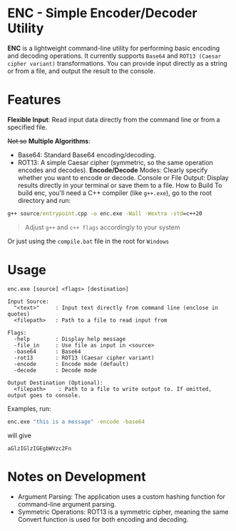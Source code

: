 # ENC - Simple Encoder/Decoder Utility
**ENC** is a lightweight command-line utility for performing basic encoding and decoding operations. It currently supports `Base64` and `ROT13 (Caesar cipher variant)` transformations. You can provide input directly as a string or from a file, and output the result to the console.

# Features
**Flexible Input**: Read input data directly from the command line or from a specified file.

~~Not so~~ **Multiple Algorithms**:
*	Base64: Standard Base64 encoding/decoding.
*	ROT13: A simple Caesar cipher (symmetric, so the same operation encodes and decodes).
**Encode/Decode** Modes: Clearly specify whether you want to encode or decode.
Console or File Output: Display results directly in your terminal or save them to a file.
How to Build
To build enc, you'll need a C++ compiler (like `g++.exe`), go to the root directory and run:
``` bat
g++ source/entrypoint.cpp -o enc.exe -Wall -Wextra -std=c++20
```
> Adjust `g++` and `c++ flags` accordingly to your system

Or just using the `compile.bat` file in the root for `Windows`

# Usage
```
enc.exe [source] <flags> [destination]

Input Source:
  "<text>"     : Input text directly from command line (enclose in quotes)
  <filepath>   : Path to a file to read input from

Flags:
  -help        : Display help message
  -file_in     : Use file as input in <source>
  -base64      : Base64
  -rot13       : ROT13 (Caesar cipher variant)
  -encode      : Encode mode (default)
  -decode      : Decode mode

Output Destination (Optional):
  <filepath>    : Path to a file to write output to. If omitted, output goes to console.
```
Examples, run:
``` bat
enc.exe "this is a message" -encode -base64
```
will give
```
aGlzIGlzIGEgbWVzc2Fn
```
# Notes on Development
* Argument Parsing: The application uses a custom hashing function for command-line argument parsing.
* Symmetric Operations: ROT13 is a symmetric cipher, meaning the same Convert function is used for both encoding and decoding.